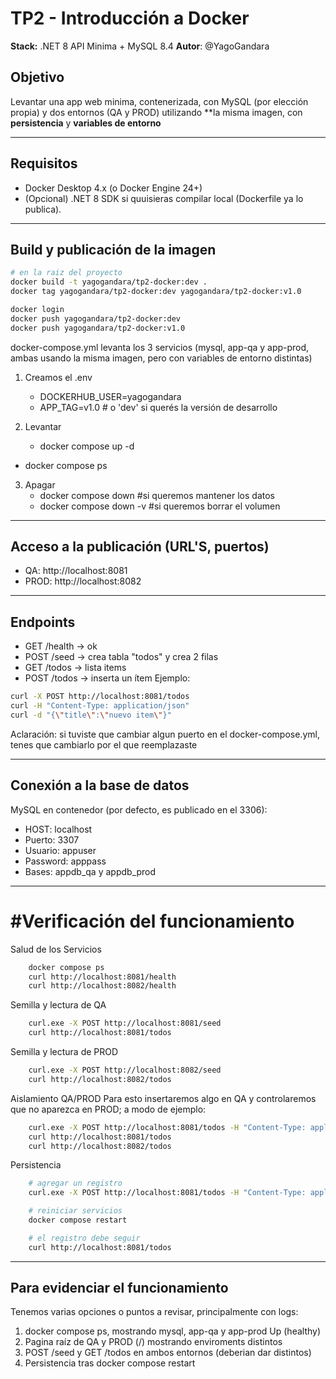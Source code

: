 # TP2 - Introducción a Docker
**Stack:** .NET 8 API Minima + MySQL 8.4
**Autor**: @YagoGandara

## Objetivo
Levantar una app web minima, contenerizada, con MySQL (por elección propia) y dos entornos (QA y PROD) utilizando **la misma imagen, con **persistencia** y **variables de entorno**

----------------------------------------------------------------------------------------------------------------------

## Requisitos  
 - Docker Desktop 4.x (o Docker Engine 24+)
 - (Opcional) .NET 8 SDK si quuisieras compilar local (Dockerfile ya lo publica).

----------------------------------------------------------------------------------------------------------------------
## Build y publicación de la imagen
```bash
# en la raiz del proyecto
docker build -t yagogandara/tp2-docker:dev .
docker tag yagogandara/tp2-docker:dev yagogandara/tp2-docker:v1.0

docker login
docker push yagogandara/tp2-docker:dev
docker push yagogandara/tp2-docker:v1.0
```

docker-compose.yml levanta los 3 servicios (mysql, app-qa y app-prod, ambas usando la misma imagen, pero con variables de entorno distintas)

1) Creamos el .env
    - DOCKERHUB_USER=yagogandara
    - APP_TAG=v1.0   # o 'dev' si querés la versión de desarrollo

2) Levantar
    - docker compose up -d
 - docker compose ps

3) Apagar
    - docker compose down #si queremos mantener los datos
    - docker compose down -v #si queremos borrar el volumen

----------------------------------------------------------------------------------------------------------------------
## Acceso a la publicación (URL'S, puertos)
 - QA: http://localhost:8081
 - PROD: http://localhost:8082

----------------------------------------------------------------------------------------------------------------------
## Endpoints
 - GET /health -> ok
 - POST /seed -> crea tabla "todos" y crea 2 filas
 - GET /todos -> lista items
 - POST /todos -> inserta un ítem
Ejemplo: 
```bash
curl -X POST http://localhost:8081/todos
curl -H "Content-Type: application/json"
curl -d "{\"title\":\"nuevo item\"}"
```
Aclaración: si tuviste que cambiar algun puerto en el docker-compose.yml, tenes que cambiarlo por el que reemplazaste

----------------------------------------------------------------------------------------------------------------------
## Conexión a la base de datos

MySQL en contenedor (por defecto, es publicado en el 3306):
 - HOST: localhost
 - Puerto: 3307 
 - Usuario: appuser
 - Password: apppass
 - Bases: appdb_qa y appdb_prod

----------------------------------------------------------------------------------------------------------------------
# #Verificación del funcionamiento
Salud de los Servicios
```bash
    docker compose ps
    curl http://localhost:8081/health
    curl http://localhost:8082/health
```
Semilla y lectura de QA
```bash
    curl.exe -X POST http://localhost:8081/seed
    curl http://localhost:8081/todos
```

Semilla y lectura de PROD
```bash
    curl.exe -X POST http://localhost:8082/seed
    curl http://localhost:8082/todos
```

Aislamiento QA/PROD
Para esto insertaremos algo en QA y controlaremos que no aparezca en PROD; a modo de ejemplo:
```bash
    curl.exe -X POST http://localhost:8081/todos -H "Content-Type: application/json" -d "{\"title\":\"qa-only\"}"
    curl http://localhost:8081/todos
    curl http://localhost:8082/todos
```

Persistencia
```bash
    # agregar un registro
    curl.exe -X POST http://localhost:8081/todos -H "Content-Type: application/json" -d '{"title":"persisto"}'

    # reiniciar servicios
    docker compose restart

    # el registro debe seguir
    curl http://localhost:8081/todos

```

----------------------------------------------------------------------------------------------------------------------
## Para evidenciar el funcionamiento
Tenemos varias opciones o puntos a revisar, principalmente con logs:
1) docker compose ps, mostrando mysql, app-qa y app-prod Up (healthy)
2) Pagina raíz de QA y PROD (/) mostrando enviroments distintos
3) POST /seed y GET /todos en ambos entornos (deberian dar distintos)
4) Persistencia tras docker compose restart

